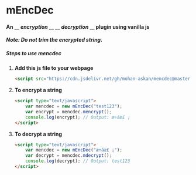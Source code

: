 # mEncDec
#### An __ *encryption* __ __ *decryption* __ plugin using vanilla js
__*Note: Do not trim the encrypted string.*__
##### Steps to use mencdec
1. **Add this js file to your webpage**
    ```html
    <script src="https://cdn.jsdelivr.net/gh/mohan-askan/mencdec@master/mEncDec.js"></script>
    ```
2. **To encrypt a string**
    ```html
    <script type="text/javascript">
        var mencdec = new mEncDec("test123");
        var encrypt = mencdec.mencrypt();
        console.log(encrypt); // Output: æ÷áæ£ ¡
    </script>
    ```
3. **To decrypt a string**
    ```html
    <script type="text/javascript">
        var mencdec = new mEncDec("æ÷áæ£ ¡");
        var decrypt = mencdec.mdecrypt();
        console.log(decrypt); // Output: test123
    </script>
    ```
